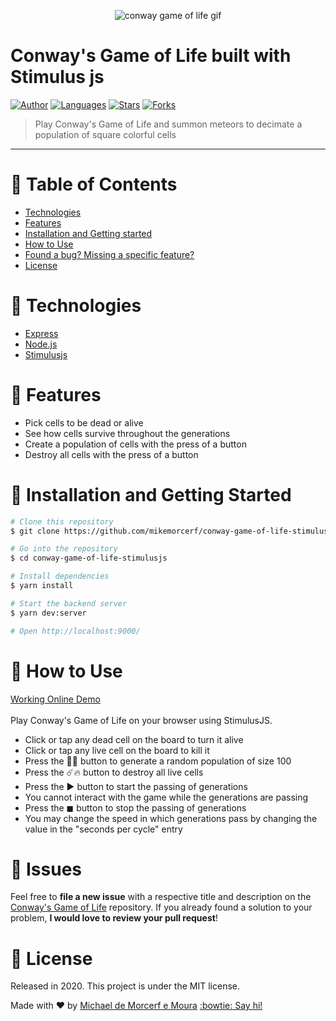 <p align="center">
   <img alt="conway game of life gif" src="https://res.cloudinary.com/mikemoura/image/upload/v1607737309/conways-game-of-life/conway-demo-gif_hiei2f.gif"/>
</p>

# Conway's Game of Life built with Stimulus js

[![Author](https://img.shields.io/badge/author-mikemorcerf-EE4D64?style=flat-square)](https://github.com/mikemorcerf)
[![Languages](https://img.shields.io/github/languages/count/mikemorcerf/conway-game-of-life-stimulusjs?color=%23EE4D64&style=flat-square)](#)
[![Stars](https://img.shields.io/github/stars/mikemorcerf/conway-game-of-life-stimulusjs?color=EE4D64&style=flat-square)](https://github.com/mikemorcerf/conway-game-of-life-stimulusjs/stargazers)
[![Forks](https://img.shields.io/github/forks/mikemorcerf/conway-game-of-life-stimulusjs?color=%23EE4D64&style=flat-square)](https://github.com/mikemorcerf/conway-game-of-life-stimulusjs/network/members)

> Play Conway's Game of Life and summon meteors to decimate a population of square colorful cells

---

# :pushpin: Table of Contents

* [Technologies](#wrench-technologies)
* [Features](#rocket-features)
* [Installation and Getting started](#construction_worker-installation-and-getting-started)
* [How to Use](#feet-how-to-use)
* [Found a bug? Missing a specific feature?](#bug-issues)
* [License](#closed_book-license)

# :wrench: Technologies

*  [Express](https://expressjs.com/)
*  [Node.js](https://nodejs.org/en/)
*  [Stimulusjs](https://github.com/stimulusjs/stimulus)

# :rocket: Features

* Pick cells to be dead or alive
* See how cells survive throughout the generations
* Create a population of cells with the press of a button
* Destroy all cells with the press of a button

# :construction_worker: Installation and Getting Started

```bash
# Clone this repository
$ git clone https://github.com/mikemorcerf/conway-game-of-life-stimulusjs

# Go into the repository
$ cd conway-game-of-life-stimulusjs

# Install dependencies
$ yarn install

# Start the backend server
$ yarn dev:server

# Open http://localhost:9000/
```

# :feet: How to Use

[Working Online Demo](https://stimulus-game-of-life.herokuapp.com/)
<br><br>
Play Conway's Game of Life on your browser using StimulusJS.
<ul>
  <li>Click or tap any dead cell on the board to turn it alive</li>
  <li>Click or tap any live cell on the board to kill it</li>
  <li>Press the 🦖🦕 button to generate a random population of size 100</li>
  <li>Press the ☄️🔥 button to destroy all live cells</li>
  <li>Press the ▶︎ button to start the passing of generations</li>
  <li>You cannot interact with the game while the generations are passing</li>
  <li>Press the ◼︎ button to stop the passing of generations</li>
  <li>You may change the speed in which generations pass by changing the value in the "seconds per cycle" entry</li>
</ul>

# :bug: Issues

Feel free to **file a new issue** with a respective title and description on the [Conway's Game of Life](https://github.com/mikemorcerf/conway-game-of-life-stimulusjs/issues) repository. If you already found a solution to your problem, **I would love to review your pull request**!

# :closed_book: License

Released in 2020.
This project is under the MIT license.


Made with ♥ by [Michael de Morcerf e Moura](https://github.com/mikemorcerf) [:bowtie: Say hi!](https://www.linkedin.com/in/michaelmoura/)